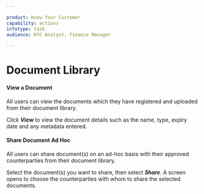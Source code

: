 ```yaml
---

product: Know Your Customer
capability: actions
infotype: task
audience: KYC Analyst, Finance Manager

---
```

# Document Library

#### View a Document

All users can view the documents which they have registered and uploaded from their document library.

Click _**View**_ to view the document details such as the name, type, expiry date and any metadata entered.

#### Share Document Ad Hoc

All users can share document\(s\) on an ad-hoc basis with their approved counterparties from their document library.

Select the document\(s\) you want to share, then select _**Share**_. A screen opens to choose the counterparties with whom to share the selected documents.